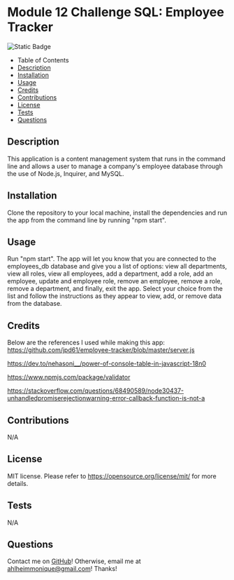 # Module 12 Challenge SQL: Employee Tracker
![Static Badge](https://img.shields.io/badge/license-MIT-pink)

- Table of Contents
- [Description](#Description)
- [Installation](#Installation)
- [Usage](#Usage)
- [Credits](#Credits)
- [Contributions](#Contributions)
- [License](#License)
- [Tests](#Tests)
- [Questions](#Questions)

## Description
This application is a content management system that runs in the command line and allows a user to manage a company's employee database through the use of Node.js, Inquirer, and MySQL.

## Installation
Clone the repository to your local machine, install the dependencies and run the app from the command line by running "npm start".

## Usage
Run "npm start". The app will let you know that you are connected to the employees_db database and give you a list of options: view all departments, view all roles, view all employees, add a department, add a role, add an employee, update and employee role, remove an employee, remove a role, remove a department, and finally, exit the app. Select your choice from the list and follow the instructions as they appear to view, add, or remove data from the database.

## Credits
Below are the references I used while making this app:
<br>
https://github.com/jpd61/employee-tracker/blob/master/server.js 

https://dev.to/nehasoni__/power-of-console-table-in-javascript-18n0

https://www.npmjs.com/package/validator

https://stackoverflow.com/questions/68490589/node30437-unhandledpromiserejectionwarning-error-callback-function-is-not-a 

## Contributions
N/A

## License
MIT license.
Please refer to https://opensource.org/license/mit/ for more details.

## Tests
N/A

## Questions
Contact me on [GitHub](https://github.com/mahlheim)!
Otherwise, email me at ahlheimmonique@gmail.com! Thanks!
